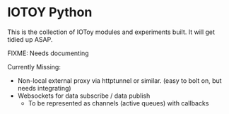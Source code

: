 IOTOY Python
============
This is the collection of IOToy modules and experiments built. It will get tidied up ASAP.

FIXME: Needs documenting

Currently Missing:
  * Non-local external proxy via httptunnel or similar.
    (easy to bolt on, but needs integrating)
  * Websockets for data subscribe / data publish
    - To be represented as channels (active queues) with callbacks

